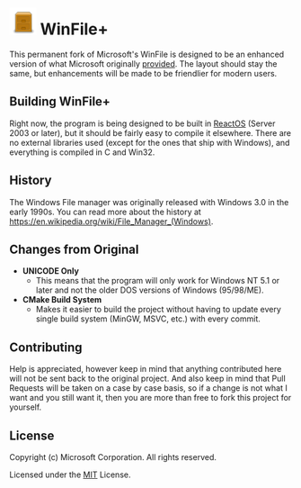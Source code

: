 # ![icon](winfile.png) WinFile+

This permanent fork of Microsoft's WinFile is designed to be an enhanced version of what Microsoft originally [provided](https://github.com/Microsoft/winfile). The layout should stay the same, but enhancements will be made to be friendlier for modern users.

## Building WinFile+

Right now, the program is being designed to be built in [ReactOS](https://reactos.org/) (Server 2003 or later), but it should be fairly easy to compile it elsewhere. There are no external libraries used (except for the ones that ship with Windows), and everything is compiled in C and Win32.

## History

The Windows File manager was originally released with Windows 3.0 in the early 1990s.  You can read more about the history at https://en.wikipedia.org/wiki/File_Manager_(Windows).

## Changes from Original

- **UNICODE Only**
    - This means that the program will only work for Windows NT 5.1 or later and not the older DOS versions of Windows (95/98/ME).
- **CMake Build System**
    - Makes it easier to build the project without having to update every single build system (MinGW, MSVC, etc.) with every commit.

## Contributing

Help is appreciated, however keep in mind that anything contributed here will not be sent back to the original project. And also keep in mind that Pull Requests will be taken on a case by case basis, so if a change is not what I want and you still want it, then you are more than free to fork this project for yourself.

## License

Copyright (c) Microsoft Corporation. All rights reserved.

Licensed under the [MIT](LICENSE) License.